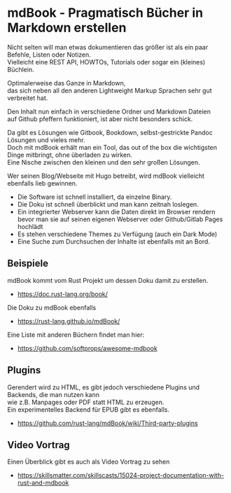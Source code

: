 # mdBook - Pragmatisch Bücher in Markdown erstellen

Nicht selten will man etwas dokumentieren das größer ist als ein paar Befehle, Listen oder Notizen.  
Vielleicht eine REST API, HOWTOs, Tutorials oder sogar ein (kleines) Büchlein.

Optimalerweise das Ganze in Markdown,  
das sich neben all den anderen Lightweight Markup Sprachen sehr gut verbreitet hat.

Den Inhalt nun einfach in verschiedene Ordner und Markdown Dateien  
auf Github pfeffern funktioniert, ist aber nicht besonders schick.

Da gibt es Lösungen wie Gitbook, Bookdown, selbst-gestrickte Pandoc Lösungen und vieles mehr.  
Doch mit mdBook erhält man ein Tool, das out of the box die wichtigsten Dinge mitbringt, ohne überladen zu wirken.  
Eine Nische zwischen den kleinen und den sehr großen Lösungen.

Wer seinen Blog/Webseite mit Hugo betreibt, wird mdBook vielleicht ebenfalls lieb gewinnen.

- Die Software ist schnell installiert, da einzelne Binary.
- Die Doku ist schnell überblickt und man kann zeitnah loslegen.
- Ein integrierter Webserver kann die Daten direkt im Browser rendern  
  bevor man sie auf seinen eigenen Webserver oder Github/Gitlab Pages hochlädt
- Es stehen verschiedene Themes zu Verfügung (auch ein Dark Mode)
- Eine Suche zum Durchsuchen der Inhalte ist ebenfalls mit an Bord.

## Beispiele

mdBook kommt vom Rust Projekt um dessen Doku damit zu erstellen.

- <https://doc.rust-lang.org/book/>

Die Doku zu mdBook ebenfalls

- <https://rust-lang.github.io/mdBook/>

Eine Liste mit anderen Büchern findet man hier:

- <https://github.com/softprops/awesome-mdbook>

## Plugins

Gerendert wird zu HTML, es gibt jedoch verschiedene Plugins und Backends, die man nutzen kann  
wie z.B. Manpages oder PDF statt HTML zu erzeugen.  
Ein experimentelles Backend für EPUB gibt es ebenfalls.

- <https://github.com/rust-lang/mdBook/wiki/Third-party-plugins>

## Video Vortrag

Einen Überblick gibt es auch als Video Vortrag zu sehen

- <https://skillsmatter.com/skillscasts/15024-project-documentation-with-rust-and-mdbook>
